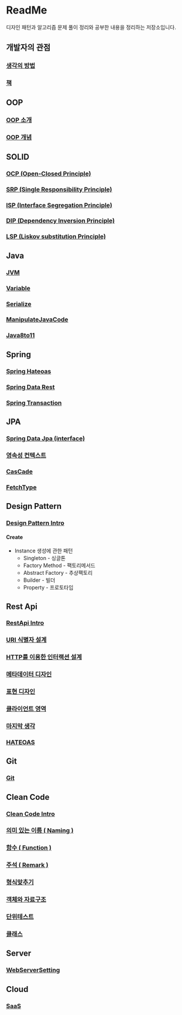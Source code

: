 # ReadMe

디자인 패턴과 알고리즘 문제 풀이 정리와 공부한 내용을 정리하는 저장소입니다.

## 개발자의 관점

### [생각의 방법](https://github.com/nobodyjbj/Algorithm/wiki/%EC%83%9D%EA%B0%81%EC%9D%98-%EB%B0%A9%EB%B2%95)

### [책](https://github.com/nobodyjbj/wiki/wiki/Book)

## OOP

### [OOP 소개](https://github.com/nobodyjbj/Algorithm/wiki/Introduction-to-OOP)

### [OOP 개념](https://github.com/nobodyjbj/Algorithm/wiki/OOP-Concept)

## SOLID

### [OCP (Open-Closed Principle)](https://github.com/nobodyjbj/Algorithm/wiki/OCP(Open-Close-Principle))

### [SRP (Single Responsibility Principle)](https://github.com/nobodyjbj/Algorithm/wiki/SRP-(Single-Responsibility-Principle))

### [ISP (Interface Segregation Principle)](https://github.com/nobodyjbj/Algorithm/wiki/ISP-(Interface-Segregation-Principle))

### [DIP (Dependency Inversion Principle)](https://github.com/nobodyjbj/Algorithm/wiki/DIP-(Dependency-Inversion-Principle))

### [LSP (Liskov substitution Principle)](https://github.com/nobodyjbj/Algorithm/wiki/LSP-(Liskov-substitution-Principle))

## Java

### [JVM](https://github.com/nobodyjbj/algorithm/wiki/JVM)

### [Variable](https://github.com/nobodyjbj/algorithm/wiki/variable)

### [Serialize](https://github.com/nobodyjbj/Algorithm/wiki/Serialize)

### [ManipulateJavaCode](https://github.com/nobodyjbj/manipulate-java-code)

### [Java8to11](https://github.com/nobodyjbj?tab=repositories)

## Spring

### [Spring Hateoas](https://github.com/nobodyjbj/Algorithm/wiki/Spring-Hateoas)

### [Spring Data Rest](https://github.com/nobodyjbj/Algorithm/wiki/Spring-Data-Rest)

### [Spring Transaction](https://github.com/nobodyjbj/Algorithm/wiki/Spring-Transaction)

## JPA

### [Spring Data Jpa (interface)](https://github.com/nobodyjbj/Algorithm/wiki/Spring-Data-Jpa-(interface))

### [영속성 컨텍스트](https://github.com/nobodyjbj/algorithm/wiki/%EC%98%81%EC%86%8D%EC%84%B1-%EC%BB%A8%ED%85%8D%EC%8A%A4%ED%8A%B8)

### [CasCade](https://github.com/nobodyjbj/Algorithm/wiki/CasCade)

### [FetchType](https://github.com/nobodyjbj/Algorithm/wiki/FetchType)


## Design Pattern

### [Design Pattern Intro](https://github.com/nobodyjbj/Algorithm/wiki/Design-Pattern-Intro)

#### Create
* Instance 생성에 관한 패턴
    * Singleton - 싱글톤
    * Factory Method - 팩토리메서드
    * Abstract Factory - 추상팩토리
    * Builder - 빌더
    * Property - 프로토타입

## Rest Api

### [RestApi Intro](https://github.com/nobodyjbj/Algorithm/wiki/RestApi-Intro)

### [URI 식별자 설계](https://github.com/nobodyjbj/Algorithm/wiki/URI-%EC%8B%9D%EB%B3%84%EC%9E%90-%EC%84%A4%EA%B3%84)

### [HTTP를 이용한 인터랙션 설계](https://github.com/nobodyjbj/Algorithm/wiki/HTTP%EB%A5%BC-%EC%9D%B4%EC%9A%A9%ED%95%9C-%EC%9D%B8%ED%84%B0%EB%9E%99%EC%85%98-%EC%84%A4%EA%B3%84)

### [메타데이터 디자인](https://github.com/nobodyjbj/Algorithm/wiki/%EB%A9%94%ED%83%80%EB%8D%B0%EC%9D%B4%ED%84%B0-%EB%94%94%EC%9E%90%EC%9D%B8)

### [표현 디자인](https://github.com/nobodyjbj/Algorithm/wiki/%ED%91%9C%ED%98%84-%EB%94%94%EC%9E%90%EC%9D%B8)

### [클라이언트 영역](https://github.com/nobodyjbj/Algorithm/wiki/%ED%81%B4%EB%9D%BC%EC%9D%B4%EC%96%B8%ED%8A%B8-%EC%98%81%EC%97%AD)

### [마지막 생각](https://github.com/nobodyjbj/Algorithm/wiki/%EB%A7%88%EC%A7%80%EB%A7%89-%EC%83%9D%EA%B0%81)

### [HATEOAS](https://github.com/nobodyjbj/Algorithm/wiki/HATEOAS)

## Git

### [Git](https://github.com/nobodyjbj/Algorithm/wiki/Git)

## Clean Code

### [Clean Code Intro](https://github.com/nobodyjbj/Algorithm/wiki/Clean-Code-Intro)

### [의미 있는 이름 ( Naming )](https://github.com/nobodyjbj/Algorithm/wiki/%EC%9D%98%EB%AF%B8%EC%9E%88%EB%8A%94-%EC%9D%B4%EB%A6%84-(-Naming-))

### [함수 ( Function )](https://github.com/nobodyjbj/Algorithm/wiki/%ED%95%A8%EC%88%98-(-Function-))

### [주석 ( Remark )](https://github.com/nobodyjbj/Algorithm/wiki/%EC%A3%BC%EC%84%9D-(-Remark-))

### [형식맞추기](https://github.com/nobodyjbj/Algorithm/wiki/%ED%98%95%EC%8B%9D-%EB%A7%9E%EC%B6%94%EA%B8%B0)

### [객체와 자료구조](https://github.com/nobodyjbj/Algorithm/wiki/%EA%B0%9D%EC%B2%B4%EC%99%80-%EC%9E%90%EB%A3%8C%EA%B5%AC%EC%A1%B0)

### [단위테스트](https://github.com/nobodyjbj/Algorithm/wiki/%EB%8B%A8%EC%9C%84%ED%85%8C%EC%8A%A4%ED%8A%B8)

### [클래스](https://github.com/nobodyjbj/Algorithm/wiki/%ED%81%B4%EB%9E%98%EC%8A%A4)

## Server

### [WebServerSetting](https://github.com/nobodyjbj/Algorithm/wiki/Web-Server-Setting)

## Cloud

### [SaaS](https://github.com/nobodyjbj/Algorithm/wiki/SaaS)

